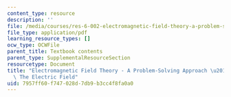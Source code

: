 ```yaml
---
content_type: resource
description: ''
file: /media/courses/res-6-002-electromagnetic-field-theory-a-problem-solving-approach-spring-2008/7957ff60f747028d7db9b3cc4f8fa0a0_MITRES_6_002S08_chapter2.pdf
file_type: application/pdf
learning_resource_types: []
ocw_type: OCWFile
parent_title: Textbook contents
parent_type: SupplementalResourceSection
resourcetype: Document
title: "Electromagnetic Field Theory - A Problem-Solving Approach \u2013 Chapter 2:\
  \ The Electric Field"
uid: 7957ff60-f747-028d-7db9-b3cc4f8fa0a0
---
```

